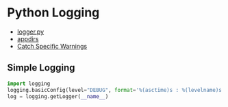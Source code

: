# Python Logging

* [logger.py](logger.py)
* [appdirs](appdirs.md)
* [Catch Specific Warnings](catch-warnings.md)


## Simple Logging

```python
import logging
logging.basicConfig(level="DEBUG", format='%(asctime)s : %(levelname)s : %(name)s : %(message)s', datefmt='%Y-%m-%d %H:%M:%S')
log = logging.getLogger(__name__)
```


